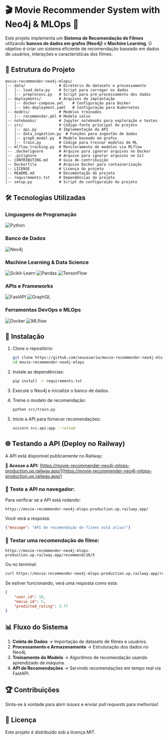 # 🎬 Movie Recommender System with Neo4j & MLOps 🚀

Este projeto implementa um **Sistema de Recomendação de Filmes** utilizando **bancos de dados em grafos (Neo4j)** e **Machine Learning**. O objetivo é criar um sistema eficiente de recomendação baseado em dados de usuários, interações e características dos filmes.

## 📌 Estrutura do Projeto

```
movie-recommender-neo4j-mlops/
│-- data/               # Diretório de datasets e processamento
│   │-- load_data.py    # Script para carregar os dados
│   │-- preprocess.py   # Script para pré-processamento dos dados
│-- deployments/        # Arquivos de implantação
│   │-- docker-compose.yml    # Configuração para Docker
│   │-- k8s-deployment.yaml   # Configuração para Kubernetes
│-- models/             # Modelos treinados
│   │-- recommender.pkl # Modelo salvo
│-- notebooks/          # Jupyter notebooks para exploração e testes
│-- src/                # Código-fonte principal do projeto
│   │-- api.py          # Implementação da API
│   │-- data_ingestion.py  # Funções para ingestão de dados
│   │-- graph_model.py  # Modelo baseado em grafos
│   │-- train.py        # Código para treinar modelos de ML
│-- mlflow_tracking.py  # Monitoramento de modelos via MLflow
│-- .dockerignore       # Arquivo para ignorar arquivos no Docker
│-- .gitignore          # Arquivo para ignorar arquivos no Git
│-- CONTRIBUTING.md     # Guia de contribuição
│-- Dockerfile          # Arquivo Docker para containerização
│-- LICENSE             # Licença do projeto
│-- README.md           # Documentação do projeto
│-- requirements.txt    # Dependências do projeto
│-- setup.py            # Script de configuração do projeto
```

## 🛠️ Tecnologias Utilizadas

### Linguagens de Programação
![Python](https://img.shields.io/badge/Python-3.9-blue)

### Banco de Dados
![Neo4j](https://img.shields.io/badge/Neo4j-Graph_DB-blue)

### Machine Learning & Data Science
![Scikit-Learn](https://img.shields.io/badge/Scikit--Learn-ML-yellow)
![Pandas](https://img.shields.io/badge/Pandas-Data_Processing-green)
![TensorFlow](https://img.shields.io/badge/TensorFlow-Deep_Learning-orange)

### APIs e Frameworks
![FastAPI](https://img.shields.io/badge/FastAPI-API_Framework-green)
![GraphQL](https://img.shields.io/badge/GraphQL-Query_Language-pink)

### Ferramentas DevOps e MLOps
![Docker](https://img.shields.io/badge/Docker-Containerization-blue)
![MLflow](https://img.shields.io/badge/MLflow-Model_Tracking-lightblue)

## 🚀 Instalação

1. Clone o repositório:
   ```bash
   git clone https://github.com/seuusuario/movie-recommender-neo4j-mlops.git
   cd movie-recommender-neo4j-mlops
   ```

2. Instale as dependências:
   ```bash
   pip install -r requirements.txt
   ```

3. Execute o Neo4j e inicialize o banco de dados.

4. Treine o modelo de recomendação:
   ```bash
   python src/train.py
   ```

5. Inicie a API para fornecer recomendações:
   ```bash
   uvicorn src.api:app --reload
   ```

## 🌐 Testando a API (Deploy no Railway)
A API está disponível publicamente no Railway:

🔗 **Acesse a API:** [https://movie-recommender-neo4j-mlops-production.up.railway.app/](https://movie-recommender-neo4j-mlops-production.up.railway.app/)

### 🔹 Teste a API no navegador:
Para verificar se a API está rodando:
```
https://movie-recommender-neo4j-mlops-production.up.railway.app/
```
Você verá a resposta:
```json
{"message": "API de recomendação de filmes está ativa!"}
```

### 🔹 Testar uma recomendação de filme:
```
https://movie-recommender-neo4j-mlops-production.up.railway.app/recommend/10/5
```
Ou no terminal:
```bash
curl https://movie-recommender-neo4j-mlops-production.up.railway.app/recommend/10/5
```
Se estiver funcionando, verá uma resposta como esta:
```json
{
    "user_id": 10,
    "movie_id": 5,
    "predicted_rating": 3.77
}
```

## 📊 Fluxo do Sistema

1. **Coleta de Dados** → Importação de datasets de filmes e usuários.
2. **Processamento e Armazenamento** → Estruturação dos dados no Neo4j.
3. **Treinamento do Modelo** → Algoritmos de recomendação usando aprendizado de máquina.
4. **API de Recomendações** → Servindo recomendações em tempo real via FastAPI.

## 🏆 Contribuições
Sinta-se à vontade para abrir *issues* e enviar *pull requests* para melhorias!

## 📜 Licença
Este projeto é distribuído sob a licença MIT.

